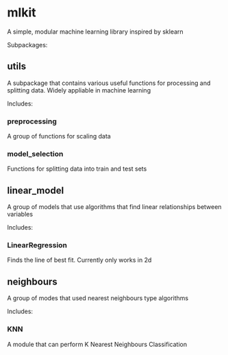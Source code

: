 # mlkit   
A simple, modular machine learning library inspired by sklearn  
   
Subpackages:   
## utils   
  A subpackage that contains various useful functions for processing and splitting data. Widely appliable in machine learning   
     
  Includes:   
  ### preprocessing
  A group of functions for scaling data
  ### model_selection
  Functions for splitting data into train and test sets

## linear_model   
  A group of models that use algorithms that find linear relationships between variables 
     
  Includes:   
  ### LinearRegression
  Finds the line of best fit. Currently only works in 2d
## neighbours
  A group of modes that used nearest neighbours type algorithms   
     
  Includes:   
  ### KNN
  A module that can perform K Nearest Neighbours Classification

